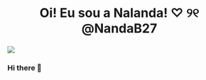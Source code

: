 <h1 align="center">Oi! Eu sou a Nalanda! ♡ ୨୧ @NandaB27 </h1>
<h3 align="center"></h3>
<img src="https://i.pinimg.com/564x/af/44/a7/af44a7b26e36eb8f421fe514a6b709b7.jpg">

<br>

### Hi there 👋

<!--
**NandaB27/NandaB27** is a ✨ _special_ ✨ repository because its `README.md` (this file) appears on your GitHub profile.

Here are some ideas to get you started:

- 🔭 I’m currently working on ...
- 🌱 I’m currently learning ...
- 👯 I’m looking to collaborate on ...
- 🤔 I’m looking for help with ...
- 💬 Ask me about ...
- 📫 How to reach me: ...
- 😄 Pronouns: ...
- ⚡ Fun fact: ...
-->
